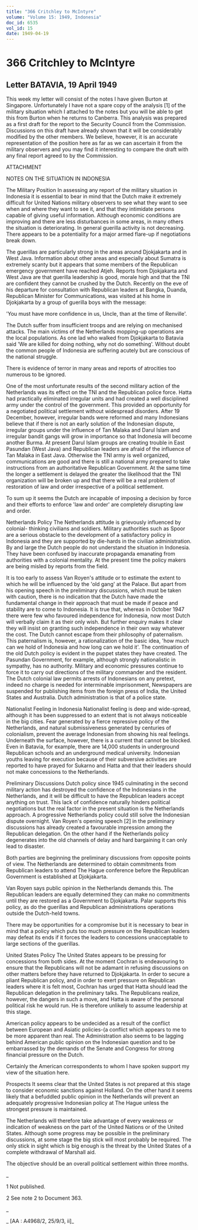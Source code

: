 ```yaml
---
title: "366 Critchley to McIntyre"
volume: "Volume 15: 1949, Indonesia"
doc_id: 6535
vol_id: 15
date: 1949-04-19
---
```


# 366 Critchley to McIntyre

## Letter BATAVIA, 19 April 1949

This week my letter will consist of the notes I have given Burton at Singapore. Unfortunately I have not a spare copy of the analysis [1] of the military situation which I attached to the notes but you will be able to get this from Burton when he returns to Canberra. This analysis was prepared as a first draft for the report to the Security Council from the Commission. Discussions on this draft have already shown that it will be considerably modified by the other members. We believe, however, it is an accurate representation of the position here as far as we can ascertain it from the military observers and you may find it interesting to compare the draft with any final report agreed to by the Commission.

ATTACHMENT

NOTES ON THE SITUATION IN INDONESIA

The Military Position In assessing any report of the military situation in Indonesia it is essential to bear in mind that the Dutch make it extremely difficult for United Nations military observers to see what they want to see when and where they want to see it, and that they intimidate persons capable of giving useful information. Although economic conditions are improving and there are less disturbances in some areas, in many others the situation is deteriorating. In general guerilla activity is not decreasing. There appears to be a potentiality for a major armed flare-up if negotiations break down.

The guerillas are particularly strong in the areas around Djokjakarta and in West Java. Information about other areas and especially about Sumatra is extremely scanty but it appears that some members of the Republican emergency government have reached Atjeh. Reports from Djokjakarta and West Java are that guerilla leadership is good, morale high and that the TNI are confident they cannot be crushed by the Dutch. Recently on the eve of his departure for consultation with Republican leaders at Bangka, Duanda, Republican Minister for Communications, was visited at his home in Djokjakarta by a group of guerilla boys with the message:

'You must have more confidence in us, Uncle, than at the time of Renville'.

The Dutch suffer from insufficient troops and are relying on mechanised attacks. The main victims of the Netherlands mopping-up operations are the local populations. As one lad who walked from Djokjakarta to Batavia said 'We are killed for doing nothing, why not do something'. Without doubt the common people of Indonesia are suffering acutely but are conscious of the national struggle.

There is evidence of terror in many areas and reports of atrocities too numerous to be ignored.

One of the most unfortunate results of the second military action of the Netherlands was its effect on the TNI and the Republican police force. Hatta had practically eliminated irregular units and had created a well disciplined army under the control of the government. This provided an opportunity for a negotiated political settlement without widespread disorders. After 19 December, however, irregular bands were reformed and many Indonesians believe that if there is not an early solution of the Indonesian dispute, irregular groups under the influence of Tan Malaka and Darul Islam and irregular bandit gangs will grow in importance so that Indonesia will become another Burma. At present Darul Islam groups are creating trouble in East Pasundan (West Java) and Republican leaders are afraid of the influence of Tan Malaka in East Java. Otherwise the TNI army is well organized, communications are good and there is still a national army prepared to take instructions from an authoritative Republican Government. At the same time the longer a settlement is delayed the greater the likelihood that the TNI organization will be broken up and that there will be a real problem of restoration of law and order irrespective of a political settlement.

To sum up it seems the Dutch are incapable of imposing a decision by force and their efforts to enforce 'law and order' are completely disrupting law and order.

Netherlands Policy The Netherlands attitude is grievously influenced by colonial- thinking civilians and soldiers. Military authorities such as Spoor are a serious obstacle to the development of a satisfactory policy in Indonesia and they are supported by die-hards in the civilian administration. By and large the Dutch people do not understand the situation in Indonesia. They have been confused by inaccurate propaganda emanating from authorities with a colonial mentality. At the present time the policy makers are being misled by reports from the field.

It is too early to assess Van Royen's attitude or to estimate the extent to which he will be influenced by the 'old gang' at the Palace. But apart from his opening speech in the preliminary discussions, which must be taken with caution, there is no indication that the Dutch have made the fundamental change in their approach that must be made if peace and stability are to come to Indonesia. It is true that, whereas in October 1947 there were few who favoured independence for Indonesia, now most Dutch will verbally claim it as their only wish. But further enquiry makes it clear they will insist on granting such independence in their own way whatever the cost. The Dutch cannot escape from their philosophy of paternalism. This paternalism is, however, a rationalization of the basic idea, 'how much can we hold of Indonesia and how long can we hold it'. The continuation of the old Dutch policy is evident in the puppet states they have created. The Pasundan Government, for example, although strongly nationalistic in sympathy, has no authority. Military and economic pressures continue to force it to carry out directions of the military commander and the resident. The Dutch colonial law permits arrests of Indonesians on any pretext, indeed no charge is needed for interminable imprisonment, Newspapers are suspended for publishing items from the foreign press of India, the United States and Australia. Dutch administration is that of a police state.

Nationalist Feeling in Indonesia Nationalist feeling is deep and wide-spread, although it has been suppressed to an extent that is not always noticeable in the big cities. Fear generated by a fierce repressive policy of the Netherlands, and natural submissiveness generated by centuries of colonialism, prevent the average Indonesian from showing his real feelings. Underneath the surface, however, there is a current that cannot be blocked. Even in Batavia, for example, there are 14,000 students in underground Republican schools and an underground medical university. Indonesian youths leaving for execution because of their subversive activities are reported to have prayed for Sukarno and Hatta and that their leaders should not make concessions to the Netherlands.

Preliminary Discussions Dutch policy since 1945 culminating in the second military action has destroyed the confidence of the Indonesians in the Netherlands, and it will be difficult to have the Republican leaders accept anything on trust. This lack of confidence naturally hinders political negotiations but the real factor in the present situation is the Netherlands approach. A progressive Netherlands policy could still solve the Indonesian dispute overnight. Van Royen's opening speech [2] in the preliminary discussions has already created a favourable impression among the Republican delegation. On the other hand if the Netherlands policy degenerates into the old channels of delay and hard bargaining it can only lead to disaster.

Both parties are beginning the preliminary discussions from opposite points of view. The Netherlands are determined to obtain commitments from Republican leaders to attend The Hague conference before the Republican Government is established at Djokjakarta.

Van Royen says public opinion in the Netherlands demands this. The Republican leaders are equally determined they can make no commitments until they are restored as a Government to Djokjakarta. Palar supports this policy, as do the guerillas and Republican administrations operations outside the Dutch-held towns.

There may be opportunities for a compromise but it is necessary to bear in mind that a policy which puts too much pressure on the Republican leaders may defeat its ends if it forces the leaders to concessions unacceptable to large sections of the guerillas.

United States Policy The United States appears to be pressing for concessions from both sides. At the moment Cochran is endeavouring to ensure that the Republicans will not be adamant in refusing discussions on other matters before they have returned to Djokjakarta. In order to secure a pliant Republican policy, and in order to exert pressure on Republican leaders where it is felt most, Cochran has urged that Hatta should lead the Republican delegation in the preliminary talks. The Republicans realize, however, the dangers in such a move, and Hatta is aware of the personal political risk he would run. He is therefore unlikely to assume leadership at this stage.

American policy appears to be undecided as a result of the conflict between European and Asiatic policies-(a conflict which appears to me to be more apparent than real. The Administration also seems to be lagging behind American public opinion on the Indonesian question and to be embarrassed by the demands of the Senate and Congress for strong financial pressure on the Dutch.

Certainly the American correspondents to whom I have spoken support my view of the situation here.

Prospects It seems clear that the United States is not prepared at this stage to consider economic sanctions against Holland. On the other hand it seems likely that a befuddled public opinion in the Netherlands will prevent an adequately progressive Indonesian policy at The Hague unless the strongest pressure is maintained.

The Netherlands will therefore take advantage of every weakness or indication of weakness on the part of the United Nations or of the United States. Although some progress may be possible in the preliminary discussions, at some stage the big stick will most probably be required. The only stick in sight which is big enough is the threat by the United States of a complete withdrawal of Marshall aid.

The objective should be an overall political settlement within three months.

_

1 Not published.

2 See note 2 to Document 363.

_

_ [AA : A4968/2, 25/9/3, ii]_
